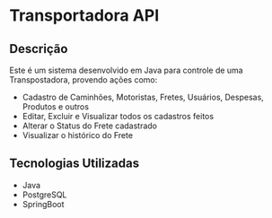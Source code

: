 # Transportadora API

## Descrição

Este é um sistema desenvolvido em Java para controle de uma Transpostadora, provendo ações como:
* Cadastro de Caminhões, Motoristas, Fretes, Usuários, Despesas, Produtos e outros
* Editar, Excluir e Visualizar todos os cadastros feitos
* Alterar o Status do Frete cadastrado
* Visualizar o histórico do Frete

## Tecnologias Utilizadas
* Java
* PostgreSQL
* SpringBoot

